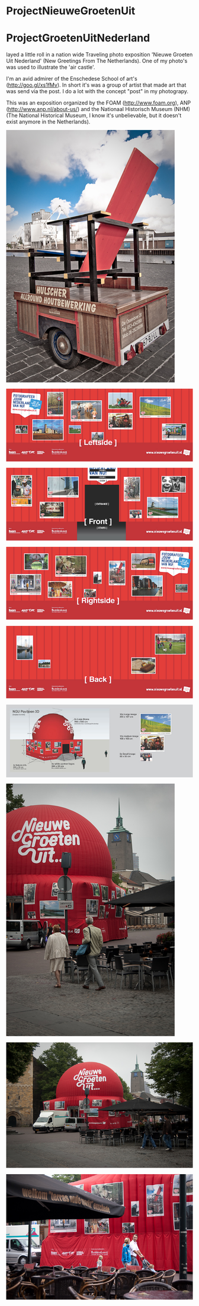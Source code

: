 ProjectNieuweGroetenUit
=======================

ProjectGroetenUitNederland
==========================

layed a little roll in a nation wide Traveling photo exposition 'Nieuwe Groeten Uit Nederland' (New Greetings From The Netherlands). One of my photo's was used to illustrate the 'air castle'.

I'm an avid admirer of the Enschedese School of art's (http://goo.gl/xs1fMv). In short it's was a group of artist that made art that was send via the post. I do a lot with the concept "post" in my photograpy.

This was an exposition organized by the FOAM (http://www.foam.org), ANP (http://www.anp.nl/about-us/) and the Nationaal Historisch Museum (NHM) (The National Historical Museum, I know it's unbelievable, but it doesn't exist anymore in the Netherlands).

![alt tag](https://github.com/DeRaafMedia/ProjectNieuweGroetenUit/blob/master/1.jpg)

![alt tag](https://github.com/DeRaafMedia/ProjectNieuweGroetenUit/blob/master/2.jpg)

![alt tag](https://github.com/DeRaafMedia/ProjectNieuweGroetenUit/blob/master/3.jpg)

![alt tag](https://github.com/DeRaafMedia/ProjectNieuweGroetenUit/blob/master/4.jpg)

![alt tag](https://github.com/DeRaafMedia/ProjectNieuweGroetenUit/blob/master/5.jpg)

![alt tag](https://github.com/DeRaafMedia/ProjectNieuweGroetenUit/blob/master/6.jpg)

![alt tag](https://github.com/DeRaafMedia/ProjectNieuweGroetenUit/blob/master/7.jpg)

![alt tag](https://github.com/DeRaafMedia/ProjectNieuweGroetenUit/blob/master/8.jpg)

![alt tag](https://github.com/DeRaafMedia/ProjectNieuweGroetenUit/blob/master/9.jpg)

